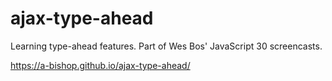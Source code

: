 # ajax-type-ahead

Learning type-ahead features. Part of Wes Bos' JavaScript 30 screencasts.

https://a-bishop.github.io/ajax-type-ahead/
